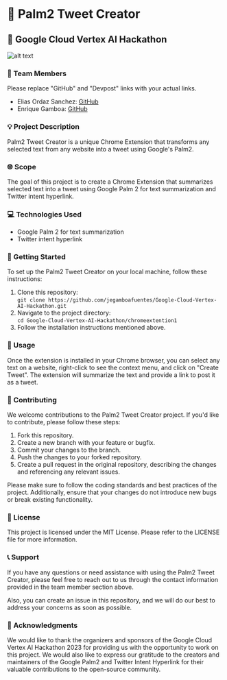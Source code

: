 # 🌴 Palm2 Tweet Creator
## 🚀 Google Cloud Vertex AI Hackathon
![alt text](https://github.com/jegamboafuentes/Google-Cloud-Vertex-AI-Hackathon/blob/EliasBranch/chromeextention1/images/coverGit.png?raw=true)

### 🎯 Team Members

Please replace "GitHub" and "Devpost" links with your actual links.

* Elias Ordaz Sanchez: [GitHub](https://github.com/Elias0109)
* Enrique Gamboa: [GitHub](https://github.com/jegamboafuentes)

### 💡 Project Description

Palm2 Tweet Creator is a unique Chrome Extension that transforms any selected text from any website into a tweet using Google's Palm2.

### 🌐 Scope

The goal of this project is to create a Chrome Extension that summarizes selected text into a tweet using Google Palm 2 for text summarization and Twitter intent hyperlink.

### 💻 Technologies Used
* Google Palm 2 for text summarization
* Twitter intent hyperlink

### 🚀 Getting Started

To set up the Palm2 Tweet Creator on your local machine, follow these instructions:

1. Clone this repository:  
`git clone https://github.com/jegamboafuentes/Google-Cloud-Vertex-AI-Hackathon.git`
2. Navigate to the project directory:  
`cd Google-Cloud-Vertex-AI-Hackathon/chromeextention1`
3. Follow the installation instructions mentioned above.

### 🎯 Usage

Once the extension is installed in your Chrome browser, you can select any text on a website, right-click to see the context menu, and click on "Create Tweet". The extension will summarize the text and provide a link to post it as a tweet.

### 🤝 Contributing

We welcome contributions to the Palm2 Tweet Creator project. If you'd like to contribute, please follow these steps:

1. Fork this repository.
2. Create a new branch with your feature or bugfix.
3. Commit your changes to the branch.
4. Push the changes to your forked repository.
5. Create a pull request in the original repository, describing the changes and referencing any relevant issues.

Please make sure to follow the coding standards and best practices of the project. Additionally, ensure that your changes do not introduce new bugs or break existing functionality.

### 📄 License

This project is licensed under the MIT License. Please refer to the LICENSE file for more information.

### 📞 Support

If you have any questions or need assistance with using the Palm2 Tweet Creator, please feel free to reach out to us through the contact information provided in the team member section above.

Also, you can create an issue in this repository, and we will do our best to address your concerns as soon as possible.

### 🙏 Acknowledgments

We would like to thank the organizers and sponsors of the Google Cloud Vertex AI Hackathon 2023 for providing us with the opportunity to work on this project. We would also like to express our gratitude to the creators and maintainers of the Google Palm2 and Twitter Intent Hyperlink for their valuable contributions to the open-source community.

